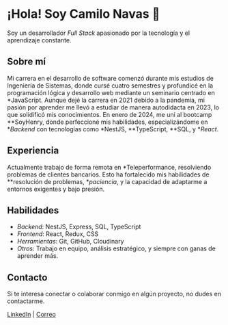# ¡Hola! Soy Camilo Navas 👋

Soy un desarrollador *Full Stack* apasionado por la tecnología y el aprendizaje constante.

## Sobre mí
Mi carrera en el desarrollo de software comenzó durante mis estudios de Ingeniería de Sistemas, donde cursé cuatro semestres y profundicé en la programación lógica y desarrollo web mediante un seminario centrado en *JavaScript. Aunque dejé la carrera en 2021 debido a la pandemia, mi pasión por aprender me llevó a estudiar de manera autodidacta en 2023, lo que solidificó mis conocimientos. En enero de 2024, me uní al bootcamp **SoyHenry, donde perfeccioné mis habilidades, especializándome en **Backend* con tecnologías como *NestJS, **TypeScript, **SQL, y **React*.

## Experiencia
Actualmente trabajo de forma remota en *Teleperformance, resolviendo problemas de clientes bancarios. Esto ha fortalecido mis habilidades de **resolución de problemas, **paciencia*, y la capacidad de adaptarme a entornos exigentes y bajo presión.

## Habilidades
- *Backend*: NestJS, Express, SQL, TypeScript
- *Frontend*: React, Redux, CSS
- *Herramientas*: Git, GitHub, Cloudinary
- *Otros*: Trabajo en equipo, análisis estratégico, y siempre con ganas de aprender más.

## Contacto
Si te interesa conectar o colaborar conmigo en algún proyecto, no dudes en contactarme.

[LinkedIn](https://www.linkedin.com/in/camilo-navas-0b4362217/) | [Correo](mailto:navasochoa@hotmail.com)
